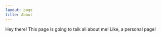 ```yaml
---
layout: page
title: About
---
```


<p class="message">
  Hey there! This page is going to talk all about me! Like, a personal page!
</p>


